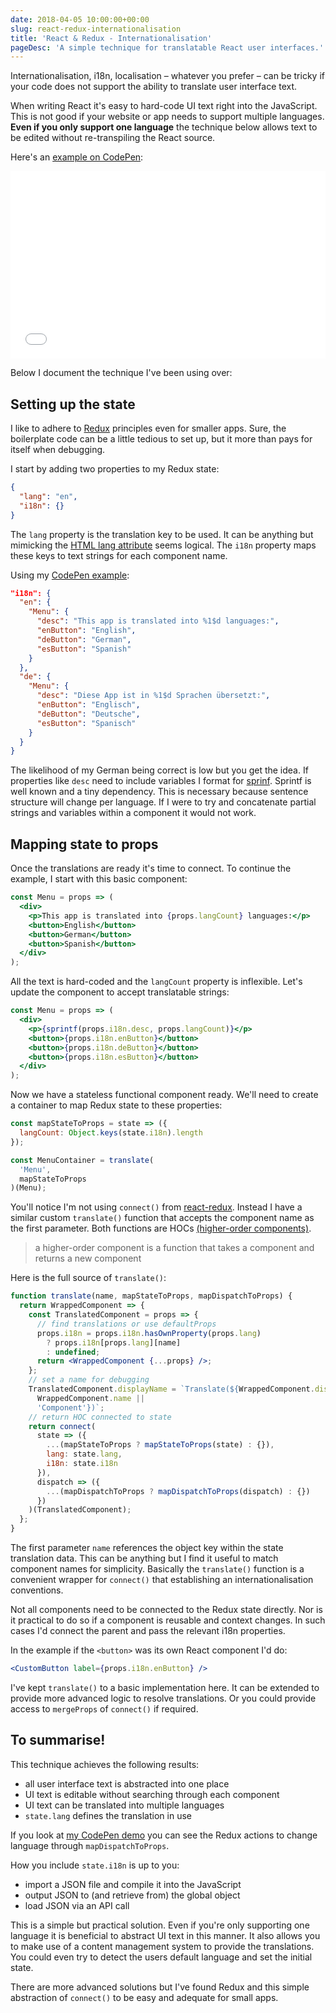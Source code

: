 ```yaml
---
date: 2018-04-05 10:00:00+00:00
slug: react-redux-internationalisation
title: 'React & Redux - Internationalisation'
pageDesc: 'A simple technique for translatable React user interfaces.'
---
```


Internationalisation, i18n, localisation – whatever you prefer – can be tricky if your code does not support the ability to translate user interface text.

When writing React it's easy to hard-code UI text right into the JavaScript. This is not good if your website or app needs to support multiple languages. **Even if you only support one language** the technique below allows text to be edited without re-transpiling the React source.

Here's an [example on CodePen](https://codepen.io/dbushell/pen/aYjvaW/):

<div class="b-post__image">
  <iframe height="300" scrolling="no" title="React & Redux - Internationalisation" src="//codepen.io/dbushell/embed/aYjvaW/?height=300&theme-id=0&default-tab=result&embed-version=2" frameborder="no" allowtransparency="true" allowfullscreen="true" style="width: 100%;">See the Pen <a href="https://codepen.io/dbushell/pen/aYjvaW/">React &amp; Redux - Internationalisation</a> by David Bushell (<a href="https://codepen.io/dbushell">@dbushell</a>) on <a href="https://codepen.io">CodePen</a>.</iframe>
</div>

Below I document the technique I've been using over:

## Setting up the state

I like to adhere to [Redux](https://redux.js.org/) principles even for smaller apps. Sure, the boilerplate code can be a little tedious to set up, but it more than pays for itself when debugging.

I start by adding two properties to my Redux state:

```json
{
  "lang": "en",
  "i18n": {}
}
```

The `lang` property is the translation key to be used. It can be anything but mimicking the [HTML lang attribute](https://developer.mozilla.org/en-US/docs/Web/HTML/Global_attributes/lang) seems logical. The `i18n` property maps these keys to text strings for each component name.

Using my [CodePen example](https://codepen.io/dbushell/pen/aYjvaW/):

```json
"i18n": {
  "en": {
    "Menu": {
      "desc": "This app is translated into %1$d languages:",
      "enButton": "English",
      "deButton": "German",
      "esButton": "Spanish"
    }
  },
  "de": {
    "Menu": {
      "desc": "Diese App ist in %1$d Sprachen übersetzt:",
      "enButton": "Englisch",
      "deButton": "Deutsche",
      "esButton": "Spanisch"
    }
  }
}
```

The likelihood of my German being correct is low but you get the idea. If properties like `desc` need to include variables I format for [sprinf](https://github.com/alexei/sprintf.js). Sprintf is well known and a tiny dependency. This is necessary because sentence structure will change per language. If I were to try and concatenate partial strings and variables within a component it would not work.

## Mapping state to props

Once the translations are ready it's time to connect. To continue the example, I start with this basic component:

```jsx
const Menu = props => (
  <div>
    <p>This app is translated into {props.langCount} languages:</p>
    <button>English</button>
    <button>German</button>
    <button>Spanish</button>
  </div>
);
```

All the text is hard-coded and the `langCount` property is inflexible. Let's update the component to accept translatable strings:

```jsx
const Menu = props => (
  <div>
    <p>{sprintf(props.i18n.desc, props.langCount)}</p>
    <button>{props.i18n.enButton}</button>
    <button>{props.i18n.deButton}</button>
    <button>{props.i18n.esButton}</button>
  </div>
);
```

Now we have a stateless functional component ready. We'll need to create a container to map Redux state to these properties:

```jsx
const mapStateToProps = state => ({
  langCount: Object.keys(state.i18n).length
});

const MenuContainer = translate(
  'Menu',
  mapStateToProps
)(Menu);
```

You'll notice I'm not using `connect()` from [react-redux](https://github.com/reactjs/react-redux). Instead I have a similar custom `translate()` function that accepts the component name as the first parameter. Both functions are HOCs [(higher-order components)](https://reactjs.org/docs/higher-order-components.html).

> a higher-order component is a function that takes a component and returns a new component

Here is the full source of `translate()`:

```jsx
function translate(name, mapStateToProps, mapDispatchToProps) {
  return WrappedComponent => {
    const TranslatedComponent = props => {
      // find translations or use defaultProps
      props.i18n = props.i18n.hasOwnProperty(props.lang)
        ? props.i18n[props.lang][name]
        : undefined;
      return <WrappedComponent {...props} />;
    };
    // set a name for debugging
    TranslatedComponent.displayName = `Translate(${WrappedComponent.displayName ||
      WrappedComponent.name ||
      'Component'})`;
    // return HOC connected to state
    return connect(
      state => ({
        ...(mapStateToProps ? mapStateToProps(state) : {}),
        lang: state.lang,
        i18n: state.i18n
      }),
      dispatch => ({
        ...(mapDispatchToProps ? mapDispatchToProps(dispatch) : {})
      })
    )(TranslatedComponent);
  };
}
```

The first parameter `name` references the object key within the state translation data. This can be anything but I find it useful to match component names for simplicity. Basically the `translate()` function is a convenient wrapper for `connect()` that establishing an internationalisation conventions.

Not all components need to be connected to the Redux state directly. Nor is it practical to do so if a component is reusable and context changes. In such cases I'd connect the parent and pass the relevant i18n properties.

In the example if the `<button>` was its own React component I'd do:

```jsx
<CustomButton label={props.i18n.enButton} />
```

I've kept `translate()` to a basic implementation here. It can be extended to provide more advanced logic to resolve translations. Or you could provide access to `mergeProps` of `connect()` if required.

## To summarise!

This technique achieves the following results:

* all user interface text is abstracted into one place
* UI text is editable without searching through each component
* UI text can be translated into multiple languages
* `state.lang` defines the translation in use

If you look at [my CodePen demo](https://codepen.io/dbushell/pen/aYjvaW/) you can see the Redux actions to change language through `mapDispatchToProps`.

How you include `state.i18n` is up to you:

* import a JSON file and compile it into the JavaScript
* output JSON to (and retrieve from) the global object
* load JSON via an API call

This is a simple but practical solution. Even if you're only supporting one language it is beneficial to abstract UI text in this manner. It also allows you to make use of a content management system to provide the translations. You could even try to detect the users default language and set the initial state.

There are more advanced solutions but I've found Redux and this simple abstraction of `connect()` to be easy and adequate for small apps.
